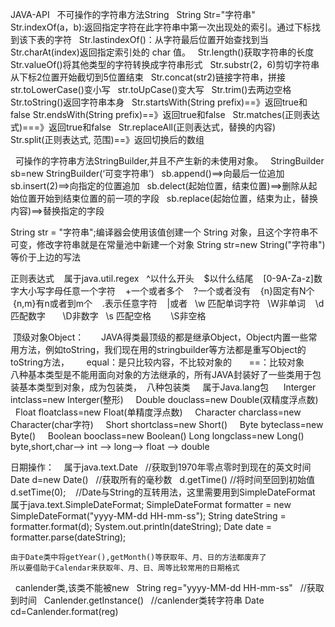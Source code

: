 JAVA-API
   不可操作的字符串方法String
   String Str="字符串"
   Str.indexOf(a，b):返回指定字符在此字符串中第一次出现处的索引。通过下标找到该下表的字符
   Str.lastindexOf()：从字符最后位置开始查找到当
   Str.charAt(index)返回指定索引处的 char 值。
   Str.length()获取字符串的长度
   Str.valueOf()将其他类型的字符转换成字符串形式
   Str.substr(2，6)剪切字符串从下标2位置开始截切到5位置结束
   Str.concat(str2)链接字符串，拼接
   str.toLowerCase()变小写
   str.toUpCase()变大写
   Str.trim()去两边空格
   Str.toString()返回字符串本身
   Str.startsWith(String prefix)==》返回true和false
   Str.endsWith(String prefix)==》返回true和false
   Str.matches(正则表达式)===》返回true和false
   Str.replaceAll(正则表达式，替换的内容)
   Str.split(正则表达式, 范围)==》返回切换后的数组
   
   可操作的字符串方法StringBuilder,并且不产生新的未使用对象。
   StringBuilder sb=new StringBuilder(‘可变字符串’)
   sb.append()==>向最后一位追加
   sb.insert(2)==>向指定的位置追加
   sb.delect(起始位置，结束位置)==>删除从起始位置开始到结束位置的前一项的字段
   sb.replace(起始位置，结束为止，替换内容)==>替换指定的字段
   

String str = "字符串";编译器会使用该值创建一个 String 对象，且这个字符串不可变，修改字符串就是在常量池中新建一个对象
String str=new String("字符串")等价于上边的写法

正则表达式
    属于java.util.regex
    ^以什么开头
    $以什么结尾
    [0-9A-Za-z]数字大小写字母任意一个字符
    +一个或者多个
    ?一个或者没有
    {n}固定有N个
    {n,m}有n或者到m个
    .表示任意字符
    |或者
    \w 匹配单词字符    \W非单词
    \d 匹配数字        \D非数字
    \s 匹配空格        \S非空格
    

  顶级对象Object：
       JAVA得类最顶级的都是继承Object，Object内置一些常用方法，例如toString，我们现在用的stringbuilder等方法都是重写Object的toString方法，
       equal：是只比较内容，不比较对象的
       ==：比较对象
       八种基本类型是不能用面向对象的方法继承的，所有JAVA封装好了一些类用于包装基本类型到对象，成为包装类，
  八种包装类
     属于Java.lang包
      Interger intclass=new Interger(整形)
      Double douclass=new Double(双精度浮点数)
      Float floatclass=new Float(单精度浮点数)
      Character charclass=new Character(char字符)
      Short shortclass=new Short()
      Byte byteclass=new Byte()
      Boolean booclass=new Boolean()
      Long longclass=new Long()
 byte,short,char—> int —> long—> float —> double 
 
 
 日期操作：
    属于java.text.Date
    //获取到1970年零点零时到现在的英文时间
    Date d=new Date()
    //获取所有的毫秒数
    d.getTime()
    //将时间至回到初始值
    d.setTime(0);
    //Date与String的互转用法，这里需要用到SimpleDateFormat
     属于java.text.SimpleDateFormat;
     SimpleDateFormat formatter = new SimpleDateFormat("yyyy-MM-dd HH-mm-ss");
     String dateString = formatter.format(d);
     System.out.println(dateString);
     Date date = formatter.parse(dateString);
    
    
    由于Date类中将getYear(),getMonth()等获取年、月、日的方法都废弃了
    所以要借助于Calendar来获取年、月、日、周等比较常用的日期格式
   canlender类,该类不能被new
   String reg="yyyy-MM-dd HH-mm-ss"
   //获取到时间
   Canlender.getInstance()
   //canlender类转字符串
   Date cd=Canlender.format(reg)
   
   
		
    
 
     
    
       
